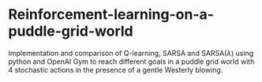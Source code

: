 # Reinforcement-learning-on-a-puddle-grid-world
Implementation and comparison of Q-learning, SARSA and SARSA($\lambda$) using python and OpenAI Gym to reach different goals in a puddle grid world with 4 stochastic actions in the presence of a gentle Westerly blowing.
